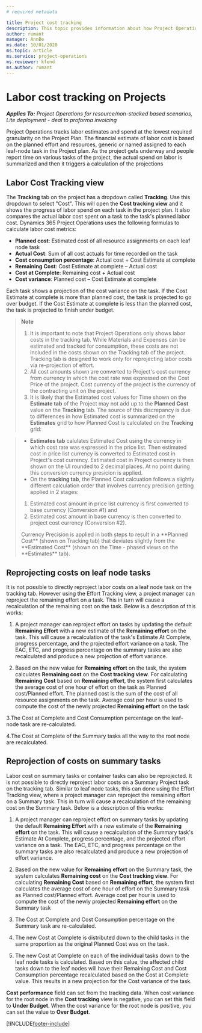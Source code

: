 ```yaml
---
# required metadata

title: Project cost tracking 
description: This topic provides information about how Project Operations tracks progress against labor cost and spend on the Project.
author: rumant
manager: AnnBe
ms.date: 10/01/2020
ms.topic: article
ms.service: project-operations
ms.reviewer: kfend
ms.author: rumant
---
```


# Labor cost tracking on Projects

_**Applies To:** Project Operations for resource/non-stocked based scenarios, Lite deployment - deal to proforma invoicing_

Project Operations tracks labor estimates and spend at the lowest required granularity on the Project Plan. The financial estimate of labor cost is based on the planned effort and resources, generic or named assigned to each leaf-node task in the Project plan. As the project gets underway and people report time on various tasks of the project, the actual spend on labor is summarized and then it triggers a calculation of the projections

## Labor Cost Tracking view

The **Tracking** tab on the project has a dropdown called **Tracking**. Use this dropdown to select "Cost". This will open the **Cost tracking view**  and it shows the progress of labor spend on each task in the project plan. It also compares the actual labor cost spent on a task to the task's planned labor cost. Dynamics 365 Project Operations uses the following formulas to calculate labor cost metrics:

- **Planned cost**: Estimated cost of all resource assignments on each leaf node task
- **Actual Cost**: Sum of all cost actuals for time recorded on the task
- **Cost consumption percentage**: Actual cost  ÷ Cost Estimate at complete 
- **Remaining Cost**: Cost Estimate at complete  – Actual cost  
- **Cost at Complete**: Remaining cost + Actual cost
- **Cost variance**: Planned cost – Cost Estimate at complete 

Each task shows a projection of the cost variance on the task. If the Cost Estimate at complete  is more than planned cost, the task is projected to go over budget. If the Cost Estimate at complete is less than the planned cost, the task is projected to finish under budget.

>**Note**
>1. It is important to note that Project Operations only shows labor costs in the tracking tab. While Materials and Expenses can be estimated and tracked for consumption, these costs are not included in the costs shown on the Tracking tab of the project. Tracking tab is designed to work only for reprojecting labor costs via re-projection of effort.    
>2. All cost amounts shown are converted to Project's cost currency from currency in which the cost rate was expressed on the Cost Price of the project. Cost currency of the project is the currency of the contracting unit on the project. 
>3. It is likely that the Estimated cost values for Time shown on the **Estimate tab** of the Project may not add up to the **Planned Cost** value on the **Tracking** tab. The source of this discrepancy is due to differences in how Estimated cost is summarized on the **Estimates** grid to how Planned Cost is calculated on the **Tracking** grid:

> - **Estimates tab** calulates Estimated Cost using the currency in which  cost rate was expressed in the price list. Then estimated cost in price list currency is converted to Estimated cost in Project's cost currency. Estimated cost in Project currency is then shown on the UI rounded to 2 decimal places. At no point during this conversion currency presicion is applied. 
> - On the **tracking tab**, the Planned Cost calcuation follows a slightly different calculation order that involves currency precision getting applied in 2 stages: 
><ol>
><li>Estimated cost amount in price list currency is first converted to base currency (Conversion #1) and </li>
><li>Estimated cost amount in base currency is then converted to project cost currency (Conversion #2). </li>
></ol>
>Currency Precision is applied in both steps to result in a **Planned Cost** (shown on Tracking tab) that deviates slightly from the **Estimated Cost** (shown on the Time - phased views on the **Estimates** tab). 
   
## Reprojecting costs on leaf node tasks

It is not possible to directly reproject labor costs on a leaf node task on the tracking tab. However using the Effort Tracking view, a project manager can reproject the remaining effort on a task. This in turn will cause a recalculation of the remaining cost on the task. Below is a description of this works:

1. A project manager can reproject effort on tasks by updating the default **Remaining Effort** with a new estimate of the **Remaining effort** on the task. 
This will cause a recalculation of the task's Estimate At Complete, progress percentage, and the projected effort variance on a task. The EAC, ETC, and progress percentage on the summary tasks are also recalculated and produce a new projection of effort variance.

2. Based on the new value for **Remaining effort** on the task, the system calculates **Remaining cost** on the **Cost tracking view**. For calculating **Remaining Cost** based on **Remaining effort**, the system first calculates the average cost of one hour of effort on the task as Planned cost/Planned effort. The planned cost is the sum of the cost of all resource assignments on the task. Average cost per hour is used to compute the cost of the newly projected **Remaining effort** on the task

3.The Cost at Complete and Cost Consumption percentage on the leaf-node task are re-calculated.

4.The Cost at Complete of the Summary tasks all the way to the root node are recalculated.

## Reprojection of costs on summary tasks

Labor cost on summary tasks or container tasks can also be reprojected. It is not possible to directly reproject labor costs on a Summary Project task on the tracking tab. Similar to leaf node tasks, this can done using the Effort Tracking view, where a project manager can reproject the remaining effort on a Summary task. This in turn will cause a recalculation of the remaining cost on the Summary task. Below is a description of this works:

1. A project manager can reproject effort on summary tasks by updating the default **Remaining Effort** with a new estimate of the **Remaining effort** on the task. 
This will cause a recalculation of the Summary task's Estimate At Complete, progress percentage, and the projected effort variance on a task. The EAC, ETC, and progress percentage on the summary tasks are also recalculated and produce a new projection of effort variance.

2. Based on the new value for **Remaining effort** on the Summary task, the system calculates **Remaining cost** on the **Cost tracking view**. For calculating **Remaining Cost** based on **Remaining effort**, the system first calculates the average cost of one hour of effort on the Summary task as Planned cost/Planned effort. Average cost per hour is used to compute the cost of the newly projected **Remaining effort** on the Summary task
 
3. The Cost at Complete and Cost Consumption percentage on the Summary task are re-calculated.

4. The new Cost at Complete is distributed down to the child tasks in the same proportion as the original Planned Cost was on the task.

5. The new Cost at Complete on each of the individual tasks down to the leaf node tasks is calculated. Based on this calue, the affected child tasks down to the leaf nodes will have their Remaining Cost and Cost Consumption percentage recalculated based on the Cost at Complete value. This results in a new projection for the Cost variance of the task. 


**Cost performance** field can set from the tracking data. When cost variance for the root node in the **Cost tracking** view is negative, you can set this field to **Under Budget**. When the cost variance for the root node is positive, you can set the value to **Over Budget**.


[!INCLUDE[footer-include](../includes/footer-banner.md)]
